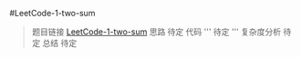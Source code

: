#LeetCode-1-two-sum
> 题目链接
[LeetCode-1-two-sum](https://leetcode-cn.com/problems/two-sum/?utm_source=LCUS&utm_medium=ip_redirect_q_uns&utm_campaign=transfer2china)
> 思路
待定
> 代码
'''
待定
'''
> 复杂度分析
待定
> 总结
待定
